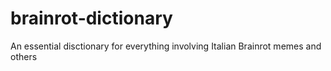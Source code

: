 # brainrot-dictionary
An essential disctionary for everything involving Italian Brainrot memes and others
